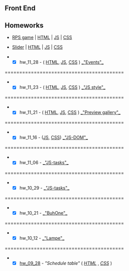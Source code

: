## Front End

## Homeworks

- [RPS game](https://sl101.github.io/TEL-RAN_FE/homeworks/12.06.2022/) | [HTML](https://github.com/sl101/TEL-RAN_FE/blob/main/homeworks/12.06.2022/index.html) | [ JS](https://github.com/sl101/TEL-RAN_FE/blob/main/homeworks/12.06.2022/script/script.js) | [ CSS](https://github.com/sl101/TEL-RAN_FE/blob/main/homeworks/12.06.2022/style/style.css)

- [Slider](https://sl101.github.io/TEL-RAN_FE/homeworks/hw_12_01/) | [HTML](https://github.com/sl101/TEL-RAN_FE/blob/main/homeworks/hw_12_01/index.html) | [JS](https://github.com/sl101/TEL-RAN_FE/blob/main/homeworks/hw_12_01/script/script.js) | [ CSS](https://github.com/sl101/TEL-RAN_FE/blob/main/homeworks/hw_12_01/style/style.css)

- - [x] hw_11_28 - ( [HTML](https://github.com/sl101/TEL-RAN_FE/blob/main/homeworks/hw_11_28/index.html), [ JS](https://github.com/sl101/TEL-RAN_FE/blob/main/homeworks/hw_11_28/script/script.js), [ CSS](https://github.com/sl101/TEL-RAN_FE/blob/main/homeworks/hw_11_28/style/style.css) ) [ \_"Events"\_](https://sl101.github.io/TEL-RAN_FE/homeworks/hw_11_28/)

=========================================

- - [x] hw_11_23 - ( [HTML](https://github.com/sl101/TEL-RAN_FE/blob/main/homeworks/hw_11_23/index.html), [ JS](https://github.com/sl101/TEL-RAN_FE/blob/main/homeworks/hw_11_23/script/script.js), [ CSS](https://github.com/sl101/TEL-RAN_FE/blob/main/homeworks/hw_11_23/style/style.css) ) [ \_"JS style"\_](https://sl101.github.io/TEL-RAN_FE/homeworks/hw_11_23/)

=========================================

- - [x] hw_11_21 - ( [HTML](https://github.com/sl101/TEL-RAN_FE/blob/main/homeworks/hw_11_21/index.html), [ JS](https://github.com/sl101/TEL-RAN_FE/blob/main/homeworks/hw_11_21/script/script.js), [ CSS](https://github.com/sl101/TEL-RAN_FE/blob/main/homeworks/hw_11_21/style/style.css) ) [ \_"Preview gallery"\_](https://sl101.github.io/TEL-RAN_FE/homeworks/hw_11_21/)

=========================================

- - [x] hw_11_16 - ([JS](https://github.com/sl101/TEL-RAN_FE/blob/main/homeworks/hw_11_16/script/script.js), [CSS](https://github.com/sl101/TEL-RAN_FE/blob/main/homeworks/hw_11_16/style/style.css)) [\_"JS-DOM"\_](https://sl101.github.io/TEL-RAN_FE/homeworks/hw_11_16/)

=========================================

- - [x] hw_11_06 - [\_"JS-tasks"\_](https://sl101.github.io/TEL-RAN_FE/homeworks/hw_11_06/script.js)

=========================================

- - [x] hw_10_29 - [\_"JS-tasks"\_](https://sl101.github.io/TEL-RAN_FE/homeworks/hw_10_29/script.js)

=========================================

- - [x] hw_10_21 - [\_"BuhOne"\_](https://sl101.github.io/TEL-RAN_FE/homeworks/hw_10_21)

=========================================

- - [x] hw_10_12 - [\_"Lampe"\_](https://sl101.github.io/TEL-RAN_FE/homeworks/hw_10_12)

=========================================

- - [x] [hw_09_28](https://sl101.github.io/TEL-RAN_FE/homeworks/hw_09_28) - _"Schedule table"_ ( _[HTML](https://github.com/sl101/TEL-RAN_FE/blob/main/homeworks/hw_09_28/index.html)_ , _[CSS](https://github.com/sl101/TEL-RAN_FE/blob/main/homeworks/hw_09_28/style/style.css)_ )
